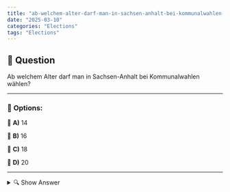 ```yaml
---
title: "ab-welchem-alter-darf-man-in-sachsen-anhalt-bei-kommunalwahlen-wahlen"
date: "2025-03-10"
categories: "Elections"
tags: "Elections"
---
```


## 📌 **Question**

Ab welchem Alter darf man in Sachsen-Anhalt bei Kommunalwahlen wählen?



---

### 📝 **Options:**

🔘 **A)** 14

🔘 **B)** 16

🔘 **C)** 18

🔘 **D)** 20

---

<details>
  <summary>🔍 Show Answer</summary>

  <p>
💡  <b>Correct Answer:</b>  b
  </p>
  <p>
    📖<b>Explanation:</b>
    In Deutschland variiert das Wahlalter je nach Art der Wahl und Bundesland. Während das allgemeine Wahlrecht für Bundestagswahlen ab 18 Jahren gilt, haben einige Bundesländer das Wahlalter für Kommunalwahlen gesenkt. Sachsen-Anhalt ist eines dieser Bundesländer, das jüngeren Bürgern die Teilnahme an lokalen Wahlen ermöglicht. Diese Änderung zielt darauf ab, die politische Teilhabe von Jugendlichen zu fördern und frühzeitig demokratisches Bewusstsein zu stärken. Daher stellt sich die Frage, ab welchem Alter Einwohner in Sachsen-Anhalt bei Kommunalwahlen ihre Stimme abgeben dürfen.
  </p>
</details>
